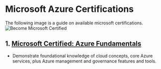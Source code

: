 # Microsoft Azure Certifications
The following image is a guide on available microsoft certifications.
![Become Microsoft Certified](./Assets/Become_Microsoft_Certified.png)

## 1. [Microsoft Certified: Azure Fundamentals](./1.0.%20Azure%20Fundamentals/1.0.%20Introduction.md)
- Demonstrate foundational knowledge of cloud concepts, core Azure services, plus Azure management and governance features and tools.